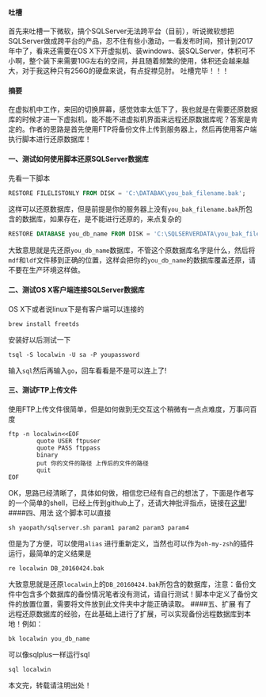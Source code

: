 <!--
author: liuys
date: 2016-04-24
title: OS X 备份还原SQLServer
tags: SQLServer
category: SQL
status: publish
summary: 在虚拟机中工作，来回的切换屏幕，感觉效率太低下了，我也就是在需要还原数据库的时候才进一下虚拟机，能不能不进虚拟机界面来远程还原数据库呢？答案是肯定的。作者的思路是首先使用FTP将备份文件上传到服务器上，然后再使用客户端执行脚本进行还原数据库！
-->
#### 吐槽
首先来吐槽一下微软，搞个SQLServer无法跨平台（目前），听说微软想把SQLServer做成跨平台的产品，忍不住有些小激动，一看发布时间，预计到2017年中了，看来还需要在OS X下开虚拟机、装windows、装SQLServer，体积可不小啊，整个装下来需要10G左右的空间，并且随着频繁的使用，体积还会越来越大，对于我这种只有256G的硬盘来说，有点捉襟见肘。
吐槽完毕！！！
#### 摘要
在虚拟机中工作，来回的切换屏幕，感觉效率太低下了，我也就是在需要还原数据库的时候才进一下虚拟机，能不能不进虚拟机界面来远程还原数据库呢？答案是肯定的。作者的思路是首先使用FTP将备份文件上传到服务器上，然后再使用客户端执行脚本进行还原数据库！

#### 一、测试如何使用脚本还原SQLServer数据库
先看一下脚本

```sql
RESTORE FILELISTONLY FROM DISK = 'C:\DATABAK\you_bak_filename.bak';
```
这样可以还原数据库，但是前提是你的服务器上没有`you_bak_filename.bak`所包含的数据库，如果存在，是不能进行还原的，来点复杂的

```sql
RESTORE DATABASE you_db_name FROM DISK = 'C:\SQLSERVERDATA\you_bak_filename.bak' WITH REPLACE, MOVE 'you_db_name' TO 'C:\SQLSERVERDATA\you_db_name.mdf', MOVE 'you_db_name_LOG' TO 'C:\SQLSERVERDATA\you_db_name.ldf';
```
大致意思就是先还原`you_db_name`数据库，不管这个原数据库名字是什么，然后将`mdf`和`ldf`文件移到正确的位置，这样会把你的`you_db_name`的数据库覆盖还原，请不要在生产环境这样做。
#### 二、测试OS X客户端连接SQLServer数据库
OS X下或者说linux下是有客户端可以连接的

```shell
brew install freetds
```
安装好以后测试一下

```shell
tsql -S localwin -U sa -P youpassword
```
输入`sql`然后再输入`go`，回车看看是不是可以连上了!
#### 三、测试FTP上传文件
使用FTP上传文件很简单，但是如何做到无交互这个稍微有一点点难度，万事问百度

```shell
ftp -n localwin<<EOF
		quote USER ftpuser
		quote PASS ftppass
		binary
		put 你的文件的路径 上传后的文件的路径
		quit
EOF
```
OK，思路已经清晰了，具体如何做，相信您已经有自己的想法了，下面是作者写的一个简单的shell，已经上传到github上了，还请大神批评指点，链接在[这里](https://github.com/liuyongsheng/osx-mssql-util.git)!
####四、用法
这个脚本可以直接 

```shell
sh yaopath/sqlserver.sh param1 param2 param3 param4
```
但是为了方便，可以使用`alias` 进行重新定义，当然也可以作为`oh-my-zsh`的插件运行，最简单的定义结果是

```shell
re localwin DB_20160424.bak
```
大致意思就是还原`localwin`上的`DB_20160424.bak`所包含的数据库，注意：备份文件中包含多个数据库的备份情况笔者没有测试，请自行测试！脚本中定义了备份文件的放置位置，需要将文件放到此文件夹中才能正确读取。
####五、扩展
有了远程还原数据库的经验，在此基础上进行了扩展，可以实现备份远程数据库到本地！例如：

```shell
bk localwin you_db_name
```
可以像sqlplus一样运行sql

```shell
sql localwin
```

本文完，转载请注明出处！






